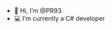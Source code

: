 - 👋 Hi, I’m @PR93
- :computer: I’m currently a C# developer 
  
  
    
    
      
     
          
    
      
        
         
   
    
  
